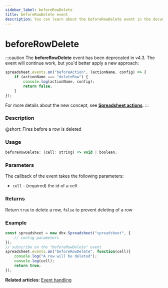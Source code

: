 ```yaml
---
sidebar_label: beforeRowDelete
title: beforeRowDelete event
description: You can learn about the beforeRowDelete event in the documentation of the DHTMLX JavaScript Spreadsheet library. Browse developer guides and API reference, try out code examples and live demos, and download a free 30-day evaluation version of DHTMLX Spreadsheet.
---
```


# beforeRowDelete

:::caution
The **beforeRowDelete** event has been deprecated in v4.3. The event will continue work, but you'd better apply a new approach:

~~~js
spreadsheet.events.on("beforeAction", (actionName, config) => {
    if (actionName === "deleteRow") {
        console.log(actionName, config);
        return false;
    }
});
~~~

For more details about the new concept, see **[Spreadsheet actions](api/overview/actions_overview.md)**. 
:::

### Description

@short: Fires before a row is deleted

### Usage

~~~jsx
beforeRowDelete: (cell: string) => void | boolean;
~~~

### Parameters

The callback of the event takes the following parameters:

- `cell` - (required) the id of a cell

### Returns

Return `true` to delete a row, `false` to prevent deleting of a row

### Example

~~~jsx {5-9}
const spreadsheet = new dhx.Spreadsheet("spreadsheet", {
    // config parameters
});
// subscribe on the "beforeRowDelete" event
spreadsheet.events.on("beforeRowDelete", function(cell){
	console.log("A row will be deleted");
    console.log(cell);
    return true;
});
~~~

**Related articles:** [Event handling](handling_events.md)